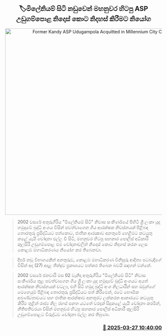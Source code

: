 <p align='center'><b><h2 align='center' title='Former Kandy ASP Udugampola Acquitted in Millennium City Case'>🏷මිලේනියම් සිටි නඩුවෙන් මහනුවර හිටපු ASP උඩුගම්පොළ නිදොස් කොට නිදහස් කිරීමට නියෝග
</h2></b></p>
<p align='center'><img src='https://helakuru.sgp1.cdn.digitaloceanspaces.com/esana/images/lib/court-2-archived.jpg' width='600' alt='Former Kandy ASP Udugampola Acquitted in Millennium City Case'></p>

> 2002 වසරේ අතුරුගිරිය "මිලේනියම් සිටි" නිවාස සංකීර්ණයේ පිහිටි ශ්‍රී ලංකා යුද හමුදාවේ බුද්ධි අංශය විසින් පවත්වාගෙන ගිය ආරක්ෂක නිවස්නයක් පිළිබඳ තොරතුරු ප්‍රසිද්ධියට පත්කොට, ජාතික ආරක්‍ෂාව අනතුරේ හෙළීමට කටයුතු කළේ යැයි‍ චෝදනා එල්ල වී සිටි, මහනුවර හිටපු සහකාර පොලිස් අධිකාරි කුලසිරි උඩුගම්පොළ එම චෝදනාවලින් නිදොස් කොට නිදහස් කරන ලෙස කොළඹ මහාධිකරණය නියෝග කර තිබෙනවා.

> දීර්ඝ නඩු විභාගයකින් අනතුරුව, කොළඹ මහාධිකරණ විනිසුරු ආදිත්‍ය පටබැඳිගේ විසින් අද (27) අදාළ තීන්දුව ප්‍රකාශයට පත්කර තිබෙන බවයි සඳහන් වන්නේ.

> 2002 වසරේ ජනවාරි මස 02 වැනිදා අතුරුගිරිය "මිලේනියම් සිටි" නිවාස සංකීර්ණය තුළ පවත්වාගෙන ගිය ශ්‍රී ලංකා යුද හමුදාවේ බුද්ධි අංශයට අයත් ආරක්ෂක නිවස්නයක් වටලා, එහි සිටි හමුදා බුද්ධි අංශ නිලධාරීන් සහ ඔවුන්ගේ මෙහෙයුම් පිළිබඳ තොරතුරු ප්‍රසිද්ධියට පත් කිරීමෙන්, රටේ භෞමික අඛණ්ඩතාවයට සහ ජාතික ආරක්ෂාව අනතුරට ලක්කරන ආකාරයට කටයුතු කිරීම තුළින් රාජ්‍ය නිල රහස් පනත යටතේ වරදක් සිදුකළේ යැයි චෝදනා කරමින්, නීතිපතිවරයා විසින් මහනුවර හිටපු සහකාර පොලිස් අධිකාරී කුලසිරි උඩුගම්පොළට විරුද්ධව චෝදනා එල්ල කර තිබුණා.



<h3 align='right'><a href='https://www.helakuru.lk/esana/p/108686/'>📅 2025-03-27 10:40:00</a></h3>
